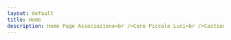 ```yaml
---
layout: default
title: Home
description: Home Page Associazione<br />Coro Piccole Luci<br />Castions delle Mura - Bagnaria Arsa (UD).
---
```

